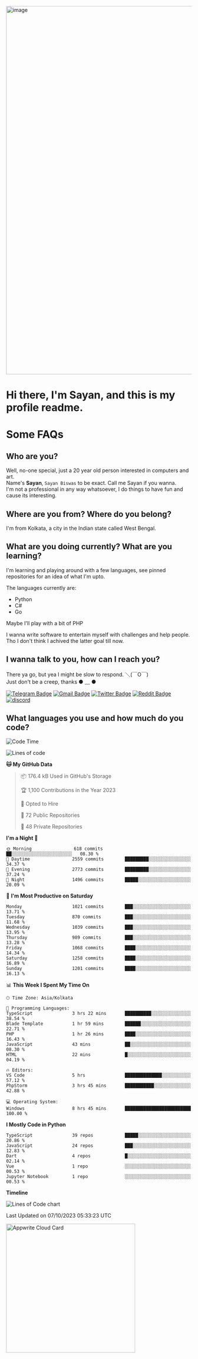 <img src="https://github.com/Dank-del/Dank-del/assets/63096193/045e227e-4ef3-4c82-82b9-d22540fc40f7" alt="image" width="1000"/>


# **Hi there, I'm Sayan, and this is my profile readme.**
<!--  [![Profile views](https://gpvc.arturio.dev/dank-del)](https://github.com/dank-del) -->
# Some FAQs

## **Who are you?**

Well, no-one special, just a 20 year old person interested in computers and art. \
Name's **Sayan**, `Sayan Biswas` to be exact. Call me Sayan if you wanna. \
I'm not a professional in any way whatsoever, I do things to have fun and cause its interesting.

## **Where are you from? Where do you belong?**

I'm from Kolkata, a city in the Indian state called West Bengal.

## **What are you doing currently? What are you learning?**

I'm learning and playing around with a few languages, see pinned repositories for an idea of what I'm upto.

The languages currently are:

- Python
- C#
- Go

Maybe I'll play with a bit of PHP

I wanna write software to entertain myself with challenges and help people. \
Tho I don't think I achived the latter goal till now.

<!--## **Eww, I see a weeb profile.**

Can't help it, it's the best way to hide my face on this account
> Why do people hate weebs .-.

## **Cool, what more interests you?**

My interests are quite, weird. They're scattered all over the place. \
I've been fascinated by music and have studied it since the age of 6, I've performed on stage and on air but yeah now I've been away from that. I specialize in key instruments. \
Another thing that interests me is Media Production, aka, working with audio, video and broadcasting media.

> I just like art in general. also feeds the reason of me being obsessed with Japanese drawings (⋟ ﹏ ⋞)-->

## **I wanna talk to you, how can I reach you?**

There ya go, but yea I might be slow to respond. ＼(￣O￣) \
Just don't be a creep, thanks ● ﹏ ●

[![Telegram Badge](https://img.shields.io/badge/-dank_as_fuck-1ca0f1?style=flat-square&logo=telegram&logoColor=white&link=https://t.me/dank_as_fuck)](https://t.me/dank_as_fuck)
[![Gmail Badge](https://img.shields.io/badge/-sayan@asia.com-c14438?style=flat-square&logo=Gmail&logoColor=white&link=mailto:sayan@asia.com)](mailto:sayan@asia.com)
[![Twitter Badge](https://img.shields.io/twitter/follow/TheDankDel?style=social)](https://twitter.com/TheDankDel)
[![Reddit Badge](https://img.shields.io/reddit/user-karma/combined/dank_as_fuck_?style=social)](https://www.reddit.com/user/dank_as_fuck_/)
[![discord](https://discord-md-badge.vercel.app/api/shield/506536929152466945?style=social)](https://discordapp.com/users/506536929152466945)

## **What languages you use and how much do you code?**

<!--START_SECTION:waka-->
![Code Time](http://img.shields.io/badge/Code%20Time-1%2C225%20hrs%2054%20mins-blue)

![Lines of code](https://img.shields.io/badge/From%20Hello%20World%20I%27ve%20Written-5.8%20million%20lines%20of%20code-blue)

**🐱 My GitHub Data** 

> 📦 176.4 kB Used in GitHub's Storage 
 > 
> 🏆 1,100 Contributions in the Year 2023
 > 
> 💼 Opted to Hire
 > 
> 📜 72 Public Repositories 
 > 
> 🔑 48 Private Repositories 
 > 
**I'm a Night 🦉** 

```text
🌞 Morning                618 commits         ██░░░░░░░░░░░░░░░░░░░░░░░   08.30 % 
🌆 Daytime                2559 commits        █████████░░░░░░░░░░░░░░░░   34.37 % 
🌃 Evening                2773 commits        █████████░░░░░░░░░░░░░░░░   37.24 % 
🌙 Night                  1496 commits        █████░░░░░░░░░░░░░░░░░░░░   20.09 % 
```
📅 **I'm Most Productive on Saturday** 

```text
Monday                   1021 commits        ███░░░░░░░░░░░░░░░░░░░░░░   13.71 % 
Tuesday                  870 commits         ███░░░░░░░░░░░░░░░░░░░░░░   11.68 % 
Wednesday                1039 commits        ███░░░░░░░░░░░░░░░░░░░░░░   13.95 % 
Thursday                 989 commits         ███░░░░░░░░░░░░░░░░░░░░░░   13.28 % 
Friday                   1068 commits        ████░░░░░░░░░░░░░░░░░░░░░   14.34 % 
Saturday                 1258 commits        ████░░░░░░░░░░░░░░░░░░░░░   16.89 % 
Sunday                   1201 commits        ████░░░░░░░░░░░░░░░░░░░░░   16.13 % 
```


📊 **This Week I Spent My Time On** 

```text
🕑︎ Time Zone: Asia/Kolkata

💬 Programming Languages: 
TypeScript               3 hrs 22 mins       ██████████░░░░░░░░░░░░░░░   38.54 % 
Blade Template           1 hr 59 mins        ██████░░░░░░░░░░░░░░░░░░░   22.71 % 
PHP                      1 hr 26 mins        ████░░░░░░░░░░░░░░░░░░░░░   16.43 % 
JavaScript               43 mins             ██░░░░░░░░░░░░░░░░░░░░░░░   08.30 % 
HTML                     22 mins             █░░░░░░░░░░░░░░░░░░░░░░░░   04.19 % 

🔥 Editors: 
VS Code                  5 hrs               ██████████████░░░░░░░░░░░   57.12 % 
PhpStorm                 3 hrs 45 mins       ███████████░░░░░░░░░░░░░░   42.88 % 

💻 Operating System: 
Windows                  8 hrs 45 mins       █████████████████████████   100.00 % 
```

**I Mostly Code in Python** 

```text
TypeScript               39 repos            █████░░░░░░░░░░░░░░░░░░░░   20.86 % 
JavaScript               24 repos            ███░░░░░░░░░░░░░░░░░░░░░░   12.83 % 
Dart                     4 repos             █░░░░░░░░░░░░░░░░░░░░░░░░   02.14 % 
Vue                      1 repo              ░░░░░░░░░░░░░░░░░░░░░░░░░   00.53 % 
Jupyter Notebook         1 repo              ░░░░░░░░░░░░░░░░░░░░░░░░░   00.53 % 
```



**Timeline**

![Lines of Code chart](https://raw.githubusercontent.com/Dank-del/Dank-del/main/assets/bar_graph.png)


 Last Updated on 07/10/2023 05:33:23 UTC
<!--END_SECTION:waka-->

<!--## **Can I stalk your spotify?**

Um sure.

![OwO Spotify](https://spotify-recently-played-readme.vercel.app/api?user=31fdrsslnr7nvq4ytqwtw7c4rxfm&count=5)-->

<a href="https://cloud.appwrite.io/card/64773257171d49803c27">
	<img width="350" src="https://cloud.appwrite.io/v1/cards/cloud?userId=64773257171d49803c27" alt="Appwrite Cloud Card" />
</a>

